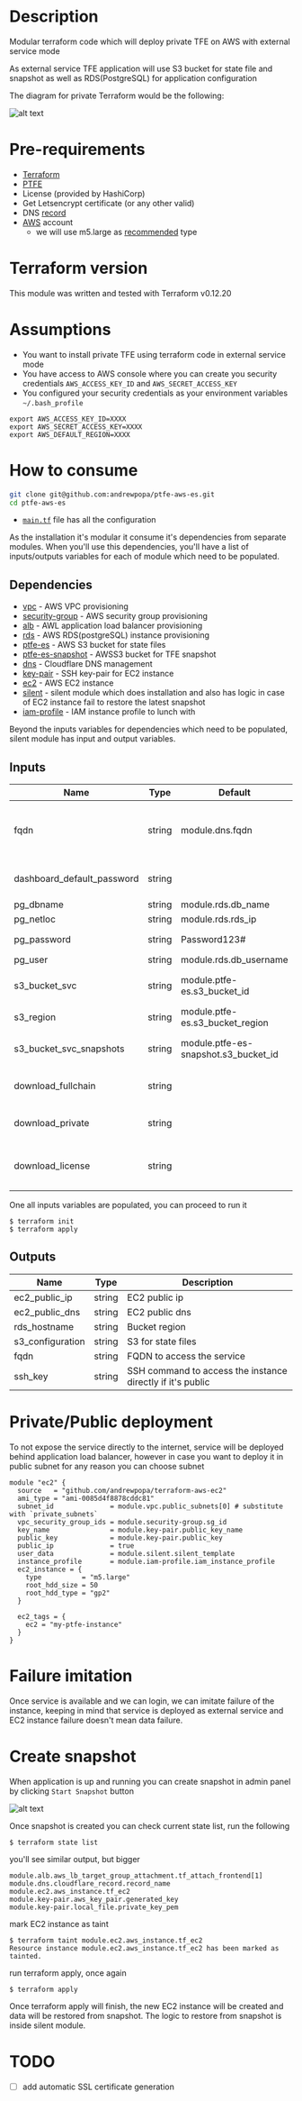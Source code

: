 # Description
Modular terraform code which will deploy private TFE on AWS with external service mode

As external service TFE application will use S3 bucket for state file and snapshot as well as RDS(PostgreSQL)  for application configuration

The diagram for private Terraform would be the following:

![alt text](img/PTFE_architecture.png "Private TFE architecture diagram")

# Pre-requirements
- [Terraform](https://www.terraform.io)
- [PTFE](https://www.terraform.io/docs/enterprise/index.html)
- License (provided by HashiCorp)
- Get Letsencrypt certificate (or any other valid)
- DNS [record](https://www.cloudflare.com/)
- [AWS](https://aws.amazon.com) account
  - we will use m5.large as [recommended](https://www.terraform.io/docs/enterprise/before-installing/reference-architecture/aws.html) type

# Terraform version
This module was written and tested with Terraform v0.12.20

# Assumptions
- You want to install private TFE using terraform code in external service mode
- You have access to AWS console where you can create you security credentials `AWS_ACCESS_KEY_ID` and `AWS_SECRET_ACCESS_KEY`
- You configured your security credentials as your environment variables `~/.bash_profile` 

```
export AWS_ACCESS_KEY_ID=XXXX
export AWS_SECRET_ACCESS_KEY=XXXX
export AWS_DEFAULT_REGION=XXXX
```

# How to consume

```bash
git clone git@github.com:andrewpopa/ptfe-aws-es.git
cd ptfe-aws-es
```

- [`main.tf`](https://github.com/andrewpopa/ptfe-aws-es/blob/master/main.tf) file has all the configuration

As the installation it's modular it consume it's dependencies from separate modules. When you'll use this dependencies, you'll have a list of inputs/outputs variables for each of module which need to be populated.

## Dependencies
- [vpc](https://github.com/andrewpopa/terraform-aws-vpc) - AWS VPC provisioning
- [security-group](github.com/andrewpopa/terraform-aws-security-group) - AWS security group provisioning
- [alb](https://github.com/andrewpopa/terraform-aws-alb) - AWL application load balancer provisioning
- [rds](https://github.com/andrewpopa/terraform-aws-rds) - AWS RDS(postgreSQL) instance provisioning
- [ptfe-es](https://github.com/andrewpopa/terraform-aws-s3) - AWS S3 bucket for state files
- [ptfe-es-snapshot](https://github.com/andrewpopa/terraform-aws-s3) - AWSS3 bucket for TFE snapshot
- [dns](https://github.com/andrewpopa/terraform-cloudflare-dns) - Cloudflare DNS management
- [key-pair](https://github.com/andrewpopa/terraform-aws-key-pair) - SSH key-pair for EC2 instance
- [ec2](https://github.com/andrewpopa/terraform-aws-ec2) - AWS EC2 instance 
- [silent](https://github.com/andrewpopa/ptfe-aws-es/tree/master/modules/silent) - silent module which does installation and also has logic in case of EC2 instance fail to restore the latest snapshot
- [iam-profile](https://github.com/andrewpopa/terraform-aws-iam-profile) - IAM instance profile to lunch with

Beyond the inputs variables for dependencies which need to be populated, silent module has input and output variables.

## Inputs
| **Name**  | **Type** | **Default** | **Required** | **Description** |
| ------------- | ------------- | ------------- | ------------- | ------------- |
| fqdn | string | module.dns.fqdn | yes | FQDN where you are deploying pTFE |
| dashboard_default_password | string |  | yes | Admin panel password |
| pg_dbname | string | module.rds.db_name | yes | RDS name |
| pg_netloc | string | module.rds.rds_ip | yes | RDS fqdn |
| pg_password | string | Password123# | yes | RDS password |
| pg_user | string | module.rds.db_username | yes | RDS user |
| s3_bucket_svc | string | module.ptfe-es.s3_bucket_id | yes | S3 bucket for state files |
| s3_region | string | module.ptfe-es.s3_bucket_region | yes | S3 region |
| s3_bucket_svc_snapshots | string | module.ptfe-es-snapshot.s3_bucket_id | yes | S3 bucket for snapshots |
| download_fullchain | string |  | yes | URL to download fullchain |
| download_private | string |  | yes | URL to download private key |
| download_license | string |  | yes | URL to download pTFE license file |

One all inputs variables are populated, you can proceed to run it

```hcl
$ terraform init
$ terraform apply
```

## Outputs
| **Name**  | **Type** | **Description** |
| ------------- | ------------- | ------------- |
| ec2_public_ip | string | EC2 public ip |
| ec2_public_dns | string | EC2 public dns |
| rds_hostname | string | Bucket region |
| s3_configuration | string | S3 for state files |
| fqdn | string | FQDN to access the service |
| ssh_key | string | SSH command to access the instance directly if it's public |

# Private/Public deployment

To not expose the service directly to the internet, service will be deployed behind application load balancer, however in case you want to deploy it in public subnet for any reason you can choose subnet 

```hcl
module "ec2" {
  source   = "github.com/andrewpopa/terraform-aws-ec2"
  ami_type = "ami-0085d4f8878cddc81"
  subnet_id              = module.vpc.public_subnets[0] # substitute with `private_subnets`
  vpc_security_group_ids = module.security-group.sg_id
  key_name               = module.key-pair.public_key_name
  public_key             = module.key-pair.public_key
  public_ip              = true
  user_data              = module.silent.silent_template
  instance_profile       = module.iam-profile.iam_instance_profile
  ec2_instance = {
    type          = "m5.large"
    root_hdd_size = 50
    root_hdd_type = "gp2"
  }

  ec2_tags = {
    ec2 = "my-ptfe-instance"
  }
}
```

# Failure imitation
Once service is available and we can login, we can imitate failure of the instance, keeping in mind that service is deployed as external service and EC2 instance failure doesn't mean data failure.

# Create snapshot
When application is up and running you can create snapshot in admin panel by clicking `Start Snapshot` button

![alt text](img/snapshot.png "Create snapshot")

Once snapshot is created you can check current state list, run the following

```hcl
$ terraform state list
```

you'll see similar output, but bigger

```hcl
module.alb.aws_lb_target_group_attachment.tf_attach_frontend[1]
module.dns.cloudflare_record.record_name
module.ec2.aws_instance.tf_ec2
module.key-pair.aws_key_pair.generated_key
module.key-pair.local_file.private_key_pem
```

mark EC2 instance as taint

```hcl
$ terraform taint module.ec2.aws_instance.tf_ec2
Resource instance module.ec2.aws_instance.tf_ec2 has been marked as tainted.
```

run terraform apply, once again

```hcl
$ terraform apply
```

Once terraform apply will finish, the new EC2 instance will be created and data will be restored from snapshot. The logic to restore from snapshot is inside silent module.

# TODO
- [ ] add automatic SSL certificate generation
